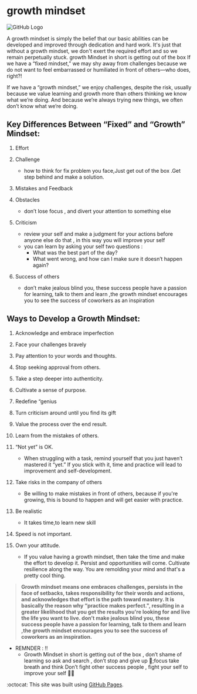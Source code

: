 # growth mindset

![GitHub Logo](https://g.foolcdn.com/editorial/images/502630/gettyimages-956031274.jpg)

A growth mindset is simply the belief that our basic abilities can be developed and improved through dedication and hard work. 
It's just that without a growth mindset, we don't exert the required effort and so we remain perpetually stuck.
growth Mindset in short is getting out of the box 
If we have a “fixed mindset,” we may shy away from challenges because we do not want to feel embarrassed or humiliated in front of others—who does, right?! 

If we have a “growth mindset,” we enjoy challenges, despite the risk, usually because we value learning and growth more than others thinking we know what we’re doing. 
And because we’re always trying new things, we often don’t know what we’re doing.

## Key Differences Between “Fixed” and “Growth” Mindset:
1. Effort
2. Challenge 
    - how to think for fix problem you face,Just get out of the box .Get step behind and make a solution.
3. Mistakes and Feedback
2. Obstacles 
    - don’t lose focus , and divert your attention to something else
4. Criticism
    - review your self and make a judgment for your actions before anyone else do that , in this way you will improve your self 
    - you can learn by asking your self two questions :
        - What was the best part of the day?
        - What went wrong, and how can I make sure it doesn’t happen again?

5. Success of others 
    - don’t make jealous blind you, 
these success people have  a passion for learning, talk to them and learn ,the growth mindset encourages you to see the success of coworkers as an inspiration

 ## Ways to Develop a Growth Mindset:
 
1. Acknowledge and embrace imperfection

2. Face your challenges bravely

3. Pay attention to your words and thoughts.

4. Stop seeking approval from others.

5. Take a step deeper into authenticity.

6. Cultivate a sense of purpose.

7. Redefine “genius

8. Turn criticism around until you find its gift

9. Value the process over the end result.

 10. Learn from the mistakes of others.
 
 11. “Not yet” is OK. 
     - When struggling with a task, remind yourself that you just haven’t mastered it “yet.”
 If you stick with it, time and practice will lead to improvement and self-development.
 
 12. Take risks in the company of others
     - Be willing to make mistakes in front of others, because if you're growing, this is bound to happen and will get easier with practice.
 
 13. Be realistic 
     - It takes time,to learn new skill
 
 14. Speed is not important.
 
 15. Own your attitude. 
     - If you value having a growth mindset, then take the time and make the effort to develop it. 
 Persist and opportunities will come. Cultivate resilience along the way. You are remolding your mind and that's a pretty cool thing.
 



 >**Growth mindset means one embraces challenges, persists in the face of setbacks, takes responsibility for their words and actions, and acknowledges that effort is the path toward mastery. It is basically the reason why “practice makes perfect.",
 resulting in a greater likelihood that you get the results you're looking for and live the life you want to live.
 don’t make jealous blind you, these success people have  a passion for learning, talk to them and learn ,the growth mindset encourages you to see the success of coworkers as an inspiration.**






   - REMNDER : :bangbang:
        - Growth Mindset in short is getting out of the box , don’t shame of learning so ask and search , don’t stop and give up :muscle:;focus take breath and think 
Don’t fight other success people , fight your self to improve your self :ok_woman:



:octocat: This site was built using [GitHub Pages](https://github.com/amarh-ayman).
